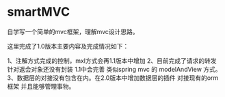 # smartMVC
自学写一个简单的mvc框架，理解mvc设计思路。

这里完成了1.0版本主要内容及完成情况如下：

1、注解方式完成的控制，mxl方式会再1.1版本中增加
2、目前完成了请求的转发 针对返会对象还没有封装 1.1中会完善 类似spring mvc 的 modelAndView 方式。
3、数据层的对接没有包含在内。在2.0版本中增加数据层的插件 对接现有的orm框架 并且能够管理事物。
